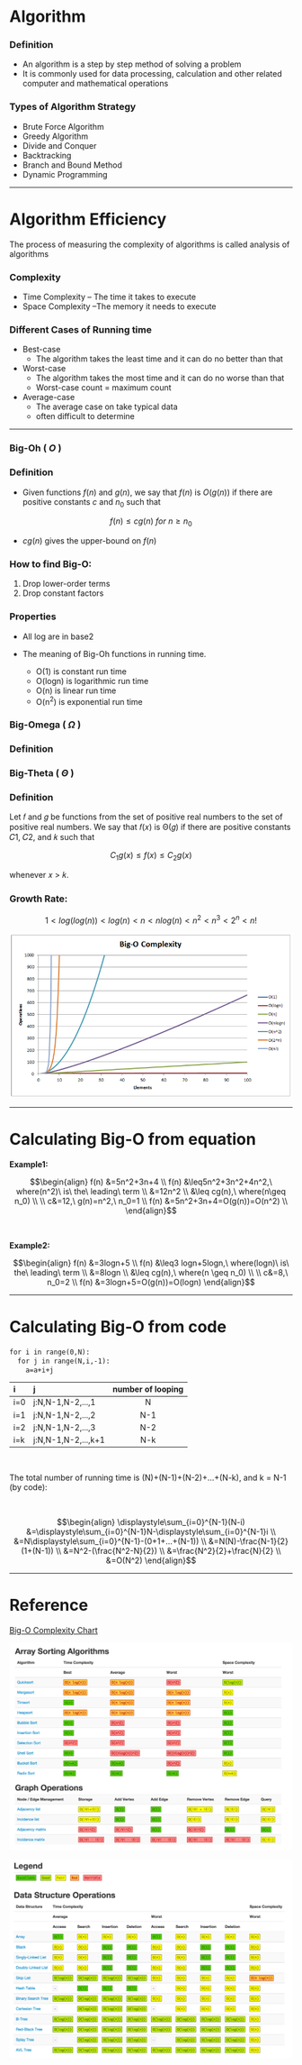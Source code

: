 # Algorithm

### Definition

* An algorithm is a step by step method of solving a problem
* It is commonly used for data processing, calculation and other related computer and mathematical operations


### Types of Algorithm Strategy

* Brute Force Algorithm
* Greedy Algorithm
* Divide and Conquer
* Backtracking
* Branch and Bound Method
* Dynamic Programming

---
# Algorithm Efficiency

The process of measuring the complexity of algorithms is called analysis of algorithms


### Complexity
* Time Complexity – The time it takes to execute
* Space Complexity –The memory it needs to execute


### Different Cases of Running time
* Best-case
  * The algorithm takes the least time and it can do no better than that
* Worst-case
  * The algorithm takes the most time and it can do no worse than that
  * Worst-case count = maximum count
* Average-case
  * The average case on take typical data
  * often difficult to determine

---

### Big-Oh ( $O$ )

### Definition

* Given functions $f(n)$ and $g(n)$, we say that $f(n)$ is $O(g(n))$ if there are positive constants $c$ and $n_0$ such that

$$f(n)\leq cg(n)\ for\ n \geq n_0$$

* $cg(n)$ gives the upper-bound on $f(n)$

### How to find Big-O:

1. Drop lower-order terms
2. Drop constant factors

### Properties

* All log are in base2

* The meaning of Big-Oh functions in running time.
  * O(1) is constant run time
  * O(logn) is logarithmic run time
  * O(n) is linear run time
  * O(n<sup>2</sup>) is exponential run time

### Big-Omega ( $\Omega$ )

### Definition

### Big-Theta ( $\Theta$ )

### Definition

Let 𝑓 and 𝑔 be functions from the set of positive real numbers to the set of positive real numbers. We say that 𝑓(𝑥) is Θ(𝑔) if there are positive constants 𝐶1, 𝐶2, and 𝑘 such that

$$
C_1 g(x) \leq f(x) \leq C_2 g(x)
$$

whenever 𝑥 > 𝑘.

### Growth Rate:

$$1 < log(log(n)) < log(n) < n < nlog(n) < n^2 < n^3 < 2^n < n!$$

![algorithm_note_big_o](/algorithm/pic/algorithm_note_pic/algorithm_note_big_o.png)

---

# Calculating Big-O from equation

**Example1:**

$$\begin{align}
f(n) &=5n^2+3n+4 \\
f(n) &\leq5n^2+3n^2+4n^2,\ where(n^2)\ is\ the\ leading\ term \\
&=12n^2 \\
&\leq cg(n),\ where(n\geq n_0) \\
\\
c&=12,\ g(n)=n^2,\ n_0=1 \\
f(n) &=5n^2+3n+4=O(g(n))=O(n^2) \\
\end{align}$$

<br/>

**Example2:**

$$\begin{align}
f(n) &=3logn+5 \\
f(n) &\leq3 logn+5logn,\ where(logn)\ is\ the\ leading\ term \\
&=8logn \\
&\leq cg(n),\ where(n \geq n_0) \\
\\
c&=8,\ n_0=2 \\
f(n) &=3logn+5=O(g(n))=O(logn)
\end{align}$$

---

# Calculating Big-O from code

```
for i in range(0,N):
  for j in range(N,i,-1):
    a=a+i+j
```

|i|j|number of looping|
|:---|:---|:---:|
|i=0|j:N,N-1,N-2,...,1|N|
|i=1|j:N,N-1,N-2,...,2|N-1|
|i=2|j:N,N-1,N-2,...,3|N-2|
|i=k|j:N,N-1,N-2,...,k+1|N-k|

<br/>

The total number of running time is (N)+(N-1)+(N-2)+...+(N-k), and k = N-1 (by code):

<br/>

$$\begin{align}
\displaystyle\sum_{i=0}^{N-1}(N-i)
&=\displaystyle\sum_{i=0}^{N-1}N-\displaystyle\sum_{i=0}^{N-1}i \\
&=N\displaystyle\sum_{i=0}^{N-1}-(0+1+...+(N-1)) \\
&=N(N)-\frac{N-1}{2}(1+(N-1)) \\
&=N^2-(\frac{N^2-N}{2}) \\
&=\frac{N^2}{2}+\frac{N}{2} \\
&=O(N^2)
\end{align}$$

---
# Reference

[Big-O Complexity Chart](https://www.bigocheatsheet.com/)

![algorithm_note_big_o1](/algorithm/pic/algorithm_note_pic/algorithm_note_big_o1.png)

![algorithm_note_big_o2](/algorithm/pic/algorithm_note_pic/algorithm_note_big_o2.png)
